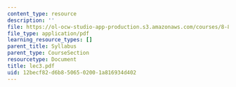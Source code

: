```yaml
---
content_type: resource
description: ''
file: https://ol-ocw-studio-app-production.s3.amazonaws.com/courses/8-871-selected-topics-in-theoretical-particle-physics-branes-and-gauge-theory-dynamics-fall-2004/12becf82d6b8506502001a816934d402_lec3.pdf
file_type: application/pdf
learning_resource_types: []
parent_title: Syllabus
parent_type: CourseSection
resourcetype: Document
title: lec3.pdf
uid: 12becf82-d6b8-5065-0200-1a816934d402
---
```

